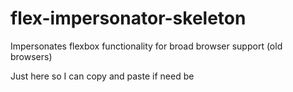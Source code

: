 # flex-impersonator-skeleton
Impersonates flexbox functionality for broad browser support (old browsers)

Just here so I can copy and paste if need be
